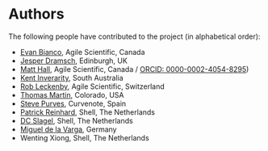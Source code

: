 # Authors

The following people have contributed to the project (in alphabetical order):

- [Evan Bianco](https://github.com/EvanBianco), Agile Scientific, Canada
- [Jesper Dramsch](https://github.com/JesperDramsch), Edinburgh, UK
- [Matt Hall](https://github.com/kwinkunks), Agile Scientific, Canada / [ORCID: 0000-0002-4054-8295]( https://orcid.org/0000-0002-4054-8295))
- [Kent Inverarity](https://github.com/kinverarity1), South Australia
- [Rob Leckenby](https://github.com/Zabamund), Agile Scientific, Switzerland
- [Thomas Martin](https://github.com/ThomasMGeo), Colorado, USA
- [Steve Purves](https://github.com/stevejpurves), Curvenote, Spain
- [Patrick Reinhard](https://github.com/patrick-reinhard), Shell, The Netherlands
- [DC Slagel](https://github.com/dcslagel), Shell, The Netherlands
- [Miguel de la Varga](https://github.com/Leguark), Germany
- Wenting Xiong, Shell, The Netherlands
